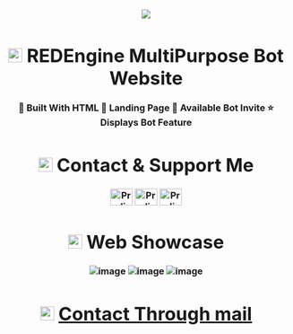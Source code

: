 <h3 align="center">

![](https://media.discordapp.net/attachments/1323300555170385980/1324502302228349009/REDEngine.png?ex=67790b24&is=6777b9a4&hm=76e441cbcbff7a00ff19e43bc82a982c14e6591a633a12dce99598545bdcfde9&=&width=550&height=550)

<div>

<h3 align="center">

# <img src="https://raw.githubusercontent.com/Tarikul-Islam-Anik/Animated-Fluent-Emojis/master/Emojis/Objects/Link.png" alt="Link" width="25" height="25" /> REDEngine MultiPurpose Bot Website
<p>
🔭 Built With HTML
🌱 Landing Page
💫 Available Bot Invite
⭐ Displays Bot Feature

<div>

<h3 align="center">

# <img src="https://raw.githubusercontent.com/Tarikul-Islam-Anik/Animated-Fluent-Emojis/master/Emojis/Objects/Card%20Index%20Dividers.png" alt="Card Index Dividers" width="25" height="25" /> Contact & Support Me

<a href="https://dsc.gg/redenginedsc" target="blank"><img align="center" src="https://githubraw.com/rahuldkjain/github-profile-readme-generator/master/src/images/icons/Social/discord.svg" alt="ProdigyAPI" height="30" width="40" /></a>
<a href="https://www.youtube.com/@whatsupdwag" target="blank"><img align="center" src="https://githubraw.com/rahuldkjain/github-profile-readme-generator/master/src/images/icons/Social/youtube.svg" alt="ProdigyAPI" height="30" width="40" /></a>
<a href="https://github.com/Prodigy-API" target="blank"><img align="center" src="https://githubraw.com/rahuldkjain/github-profile-readme-generator/master/src/images/icons/Social/github.svg" alt="ProdigyAPI" height="30" width="40" /></a>

# <img src="https://raw.githubusercontent.com/Tarikul-Islam-Anik/Animated-Fluent-Emojis/master/Emojis/Objects/Electric%20Plug.png" alt="Electric Plug" width="25" height="25" /> Web Showcase
![image](https://media.discordapp.net/attachments/1323432529008656434/1324889791564873738/image.png?ex=6779cb45&is=677879c5&hm=636fa5b9c92072864f2630e326306384740db980764a676ed50a3acf6e2dd809&=&width=1389&height=701)
![image](https://media.discordapp.net/attachments/1323432529008656434/1324919836324663406/image.png?ex=6779e740&is=677895c0&hm=a58a04a9c9f25b60377c7cbc880072d9230944e18faf60f8c87ddade8e3df4c3&=&width=845&height=424)
![image](https://media.discordapp.net/attachments/1323432529008656434/1324889877715751004/image.png?ex=6779cb5a&is=677879da&hm=eb7485c1408920787e2abc0708398d5ada0fdeb082b4491e44f1062562755bf7&=&width=1404&height=701)

# <img src="https://raw.githubusercontent.com/Tarikul-Islam-Anik/Animated-Fluent-Emojis/master/Emojis/Objects/Envelope%20with%20Arrow.png" alt="Envelope with Arrow" width="25" height="25" /> <a href="mailto:support.redengine@proton.me">Contact Through mail</a>
